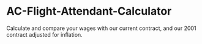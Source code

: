 # AC-Flight-Attendant-Calculator
Calculate and compare your wages with our current contract, and our 2001 contract adjusted for inflation.
